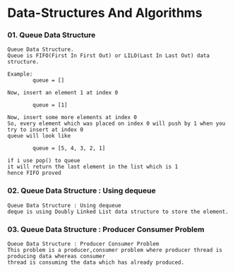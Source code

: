 # Data-Structures And Algorithms

### 01. Queue Data Structure

    Queue Data Structure.
    Queue is FIFO(First In First Out) or LILO(Last In Last Out) data structure.

    Example:
            queue = []

    Now, insert an element 1 at index 0

            queue = [1]

    Now, insert some more elements at index 0
    So, every element which was placed on index 0 will push by 1 when you try to insert at index 0
    queue will look like

            queue = [5, 4, 3, 2, 1]

    if i use pop() to queue
    it will return the last element in the list which is 1
    hence FIFO proved

### 02. Queue Data Structure : Using dequeue

    Queue Data Structure : Using dequeue
    deque is using Doubly Linked List data structure to store the element.

### 03. Queue Data Structure : Producer Consumer Problem

    Queue Data Structure : Producer Consumer Problem
    This problem is a producer,consumer problem where producer thread is producing data whereas consumer 
    thread is consuming the data which has already produced.

            